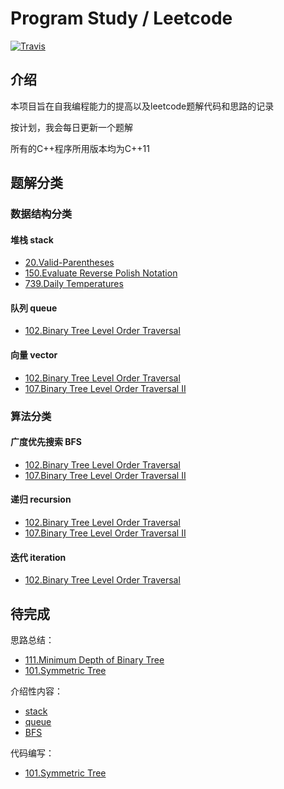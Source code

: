 # Program Study / Leetcode
[![Travis](https://img.shields.io/badge/language-C++-green.svg)]() 

## 介绍
本项目旨在自我编程能力的提高以及leetcode题解代码和思路的记录

按计划，我会每日更新一个题解

所有的C++程序所用版本均为C++11

## 题解分类

### 数据结构分类

#### 堆栈 stack

- [20.Valid-Parentheses](./ProblemsSolved/20.Valid-Parentheses.md)
- [150.Evaluate Reverse Polish Notation](./ProblemsSolved/150.Evaluate-Reverse-Polish-Notation.md)
- [739.Daily Temperatures](./ProblemsSolved/739.Daily-Temperatures.md)

#### 队列 queue
- [102.Binary Tree Level Order Traversal](./ProblemsSolved/102.Binary-Tree-Order-Traversal.md)

#### 向量 vector
- [102.Binary Tree Level Order Traversal](./ProblemsSolved/102.Binary-Tree-Order-Traversal.md)
- [107.Binary Tree Level Order Traversal II](./ProblemsSolved/107.Binary-Tree-Level-Order-Traversal-II.md)


### 算法分类

#### 广度优先搜索 BFS
- [102.Binary Tree Level Order Traversal](./ProblemsSolved/102.Binary-Tree-Order-Traversal.md)
- [107.Binary Tree Level Order Traversal II](./ProblemsSolved/107.Binary-Tree-Level-Order-Traversal-II.md)

#### 递归 recursion
- [102.Binary Tree Level Order Traversal](./ProblemsSolved/102.Binary-Tree-Order-Traversal.md)
- [107.Binary Tree Level Order Traversal II](./ProblemsSolved/107.Binary-Tree-Level-Order-Traversal-II.md)


#### 迭代 iteration
- [102.Binary Tree Level Order Traversal](./ProblemsSolved/102.Binary-Tree-Order-Traversal.md)

## 待完成
思路总结：
- [111.Minimum Depth of Binary Tree](./ProblemsSolved/111.Minimum-Depth-of-Binary-Tree.md)
- [101.Symmetric Tree](./ProblemsSolved/101.Symmetric-Tree.md)


介绍性内容：
- [stack](./Data-Structure/stack.md)
- [queue](./Data-Structure/queue.md)
- [BFS](./Algorithm/BFS.md)


代码编写：

- [101.Symmetric Tree](./leetCode/101.Symmetric%20Tree.hpp)


